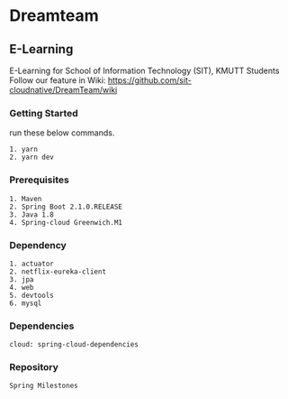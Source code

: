 # Dreamteam
## E-Learning

E-Learning for School of Information Technology (SIT), KMUTT Students
Follow our feature in Wiki: https://github.com/sit-cloudnative/DreamTeam/wiki
### Getting Started
run these below commands.
```
1. yarn 
2. yarn dev
```

### Prerequisites

```
1. Maven 
2. Spring Boot 2.1.0.RELEASE
3. Java 1.8
4. Spring-cloud Greenwich.M1
```

### Dependency

```
1. actuator
2. netflix-eureka-client
3. jpa
4. web
5. devtools
6. mysql
```

### Dependencies

```
cloud: spring-cloud-dependencies
```
### Repository

```
Spring Milestones
```
